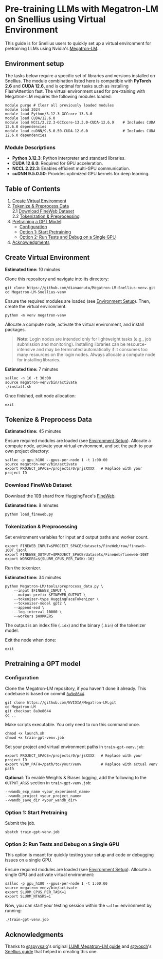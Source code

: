 # Pre-training LLMs with Megatron-LM on Snellius using Virtual Environment

This guide is for Snellius users to quickly set up a virtual environment for pretraining LLMs using Nvidia's [Megatron-LM](https://github.com/NVIDIA/Megatron-LM).

## Environment setup
The tasks below require a specific set of libraries and versions installed on Snellius. The module combination listed here is compatible
with **PyTorch 2.6** and **CUDA 12.6**, and is optimal for tasks such as installing FlashAttention fast. The virtual environment 
used for pre-training with Megatron-LM requires the following modules loaded:
```
module purge # Clear all previously loaded modules
module load 2024
module load Python/3.12.3-GCCcore-13.3.0
module load CUDA/12.6.0
module load NCCL/2.22.3-GCCcore-13.3.0-CUDA-12.6.0    # Includes CUDA 12.6.0 dependencies
module load cuDNN/9.5.0.50-CUDA-12.6.0                # Includes CUDA 12.6.0 dependencies
```
### Module Descriptions
- **Python 3.12.3**: Python interpreter and standard libraries.
- **CUDA 12.6.0**: Required for GPU acceleration.
- **NCCL 2.22.3**: Enables efficient multi-GPU communication.
- **cuDNN 9.5.0.50**: Provides optimized GPU kernels for deep learning.

## Table of Contents

1. [Create Virtual Environment](#create-virtual-environment)  
2. [Tokenize & Preprocess Data](#tokenize--preprocess-data)  
   2.1 [Download FineWeb Dataset](#download-fineweb-dataset)  
   2.2 [Tokenization & Preprocessing](#tokenization--preprocessing)
3. [Pretraining a GPT Model](#pretraining-a-gpt-model)
      - [Configuration](#configuration)
      - [Option 1: Start Pretraining](#option-1-start-pretraining)
      - [Option 2: Run Tests and Debug on a Single GPU](#option-2-run-tests-and-debug-on-a-single-gpu)
4. [Acknowledgments](#acknowledgments)

## Create Virtual Environment 
**Estimated time:** 10 minutes

Clone this repository and navigate into its directory:
```
git clone https://github.com/dianaonutu/Megatron-LM-Snellius-venv.git
cd Megatron-LM-Snellius-venv
```
Ensure the required modules are loaded (see [Environment Setup](#environment-setup)). Then, create the virtual environment:
```
python -m venv megatron-venv
```
Allocate a compute node, activate the virtual environment, and install packages.
> **Note**: Login nodes are intended only for lightweight tasks (e.g., job submission and monitoring). Installing libraries can be
resource-intensive and may be terminated automatically if it consumes too many resources on the login nodes. Always allocate
a compute node for installing libraries.
> 
**Estimated time:** 7 minutes
```
salloc -n 16 -t 30:00
source megatron-venv/bin/activate
./install.sh
```
Once finished, exit node allocation:
```
exit
```

## Tokenize & Preprocess Data
**Estimated time:** 45 minutes

Ensure required modules are loaded (see [Environment Setup](#environment-setup)). Allocate a compute node, activate your virtual environment, and set the path to your own project directory:
```
salloc -p gpu_h100 --gpus-per-node 1 -t 1:00:00
source megatron-venv/bin/activate
export PROJECT_SPACE=/projects/0/prjsXXXX   # Replace with your project ID
```

### Download FineWeb Dataset
Download the 10B shard from HuggingFace's
[FineWeb](https://huggingface.co/datasets/HuggingFaceFW/fineweb).

**Estimated time:** 8 minutes
```
python load_fineweb.py
```

### Tokenization & Preprocessing
Set environment variables for input and output paths and worker count.
```
export FINEWEB_INPUT=$PROJECT_SPACE/datasets/FineWeb/raw/fineweb-10BT.jsonl
export FINEWEB_OUTPUT=$PROJECT_SPACE/datasets/FineWeb/fineweb-10BT
export WORKERS=${SLURM_CPUS_PER_TASK:-16}
```
Run the tokenizer. 

**Estimated time:** 34 minutes
```
python Megatron-LM/tools/preprocess_data.py \
    --input $FINEWEB_INPUT \
    --output-prefix $FINEWEB_OUTPUT \
    --tokenizer-type HuggingFaceTokenizer \
    --tokenizer-model gpt2 \
    --append-eod \
    --log-interval 10000 \
    --workers $WORKERS
```

The output is an index file (`.idx`) and the binary (`.bin`) of the tokenizer model.

Exit the node when done: 

```
exit
```

## Pretraining a GPT model
### Configuration
Clone the Megatron-LM repository, if you haven't done it already. This codebase is based on commit [`8a9e8644`](https://github.com/NVIDIA/Megatron-LM/commit/8a9e8644).
```
git clone https://github.com/NVIDIA/Megatron-LM.git
cd Megatron-LM
git checkout 8a9e8644
cd ..
```
Make scripts executable. You only need to run this command once.
```
chmod +x launch.sh
chmod +x train-gpt-venv.job
```
Set your project and virtual environment paths in `train-gpt-venv.job`:
```
export PROJECT_SPACE=/projects/0/prjsXXXX   # Replace with your project ID
export VENV_PATH=/path/to/your/venv         # Replace with actual venv path
```
**Optional**: To enable Weights & Biases logging, add the following to the `OUTPUT_ARGS` section in `train-gpt-venv.job`:
```
--wandb_exp_name <your_experiment_name>
--wandb_project <your_project_name>
--wandb_save_dir <your_wandb_dir>
```

### Option 1: Start Pretraining
Submit the job.
```
sbatch train-gpt-venv.job
```

### Option 2: Run Tests and Debug on a Single GPU
This option is meant for quickly testing your setup and code or debugging issues on a single GPU.

Ensure required modules are loaded (see [Environment Setup](#environment-setup)). Allocate a single GPU and activate virtual environment:
```
salloc -p gpu_h100 --gpus-per-node 1 -t 1:00:00
source megatron-venv/bin/activate
export SLURM_CPUS_PER_TASK=1
export SLURM_NTASKS=1
```
Now, you can start your testing session within the `salloc` environment by running:
```
./train-gpt-venv.job
```

## Acknowledgments
Thanks to [@spyysalo](https://github.com/spyysalo)'s original [LUMI Megatron-LM guide](https://github.com/spyysalo/lumi-fineweb-replication) and [@tvosch](https://github.com/tvosch)'s [Snellius guide](https://github.com/SURF-ML/Megatron-LM-Snellius) that helped in creating this one. 
